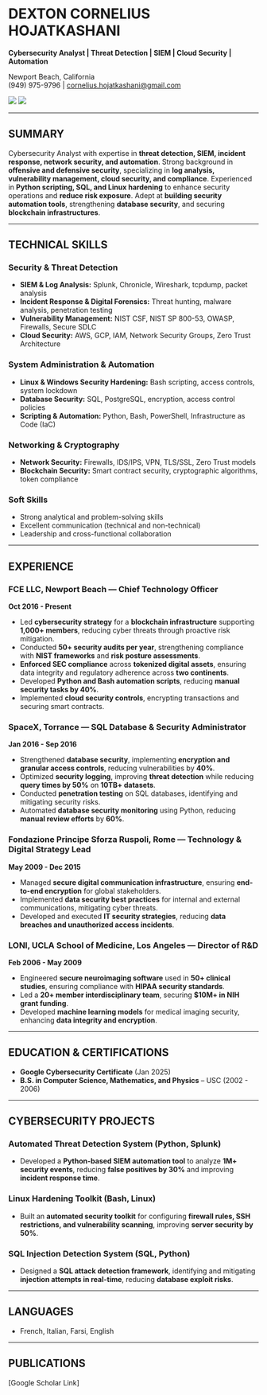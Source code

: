 # DEXTON CORNELIUS HOJATKASHANI  
**Cybersecurity Analyst | Threat Detection | SIEM | Cloud Security | Automation**  

Newport Beach, California  
(949) 975-9796 | cornelius.hojatkashani@gmail.com 

<a href="https://www.linkedin.com/in/corneliusshk/"><img src="https://img.shields.io/badge/-LinkedIn-0072b1?&style=for-the-badge&logo=linkedin&logoColor=white" /></a> 
<a href="https://github.com/chojatkashani"><img src="https://img.shields.io/badge/-GitHub-181717?&style=for-the-badge&logo=github&logoColor=white" /></a>

---

## SUMMARY  
Cybersecurity Analyst with expertise in **threat detection, SIEM, incident response, network security, and automation**. Strong background in **offensive and defensive security**, specializing in **log analysis, vulnerability management, cloud security, and compliance**. Experienced in **Python scripting, SQL, and Linux hardening** to enhance security operations and **reduce risk exposure**. Adept at **building security automation tools**, strengthening **database security**, and securing **blockchain infrastructures**.  

---

## TECHNICAL SKILLS  
### **Security & Threat Detection**  
- **SIEM & Log Analysis:** Splunk, Chronicle, Wireshark, tcpdump, packet analysis  
- **Incident Response & Digital Forensics:** Threat hunting, malware analysis, penetration testing  
- **Vulnerability Management:** NIST CSF, NIST SP 800-53, OWASP, Firewalls, Secure SDLC  
- **Cloud Security:** AWS, GCP, IAM, Network Security Groups, Zero Trust Architecture  

### **System Administration & Automation**  
- **Linux & Windows Security Hardening:** Bash scripting, access controls, system lockdown  
- **Database Security:** SQL, PostgreSQL, encryption, access control policies  
- **Scripting & Automation:** Python, Bash, PowerShell, Infrastructure as Code (IaC)  

### **Networking & Cryptography**  
- **Network Security:** Firewalls, IDS/IPS, VPN, TLS/SSL, Zero Trust models  
- **Blockchain Security:** Smart contract security, cryptographic algorithms, token compliance  

### **Soft Skills**  
- Strong analytical and problem-solving skills  
- Excellent communication (technical and non-technical)  
- Leadership and cross-functional collaboration  

---

## EXPERIENCE  

### **FCE LLC, Newport Beach — Chief Technology Officer**  
**Oct 2016 - Present**  
- Led **cybersecurity strategy** for a **blockchain infrastructure** supporting **1,000+ members**, reducing cyber threats through proactive risk mitigation.  
- Conducted **50+ security audits per year**, strengthening compliance with **NIST frameworks** and **risk posture assessments**.  
- **Enforced SEC compliance** across **tokenized digital assets**, ensuring data integrity and regulatory adherence across **two continents**.  
- Developed **Python and Bash automation scripts**, reducing **manual security tasks by 40%**.  
- Implemented **cloud security controls**, encrypting transactions and securing smart contracts.  

### **SpaceX, Torrance — SQL Database & Security Administrator**  
**Jan 2016 - Sep 2016**  
- Strengthened **database security**, implementing **encryption and granular access controls**, reducing vulnerabilities by **40%**.  
- Optimized **security logging**, improving **threat detection** while reducing **query times by 50%** on **10TB+ datasets**.  
- Conducted **penetration testing** on SQL databases, identifying and mitigating security risks.  
- Automated **database security monitoring** using Python, reducing **manual review efforts** by **60%**.  

### **Fondazione Principe Sforza Ruspoli, Rome — Technology & Digital Strategy Lead**  
**May 2009 - Dec 2015**  
- Managed **secure digital communication infrastructure**, ensuring **end-to-end encryption** for global stakeholders.  
- Implemented **data security best practices** for internal and external communications, mitigating cyber threats.  
- Developed and executed **IT security strategies**, reducing **data breaches and unauthorized access incidents**.  

### **LONI, UCLA School of Medicine, Los Angeles — Director of R&D**  
**Feb 2006 - May 2009**  
- Engineered **secure neuroimaging software** used in **50+ clinical studies**, ensuring compliance with **HIPAA security standards**.  
- Led a **20+ member interdisciplinary team**, securing **$10M+ in NIH grant funding**.  
- Developed **machine learning models** for medical imaging security, enhancing **data integrity and encryption**.  

---

## EDUCATION & CERTIFICATIONS  
- **Google Cybersecurity Certificate** (Jan 2025)  
- **B.S. in Computer Science, Mathematics, and Physics** – USC (2002 - 2006)  

---

## CYBERSECURITY PROJECTS  
### **Automated Threat Detection System (Python, Splunk)**  
- Developed a **Python-based SIEM automation tool** to analyze **1M+ security events**, reducing **false positives by 30%** and improving **incident response time**.  

### **Linux Hardening Toolkit (Bash, Linux)**  
- Built an **automated security toolkit** for configuring **firewall rules, SSH restrictions, and vulnerability scanning**, improving **server security by 50%**.  

### **SQL Injection Detection System (SQL, Python)**  
- Designed a **SQL attack detection framework**, identifying and mitigating **injection attempts in real-time**, reducing **database exploit risks**.  

---

## LANGUAGES  
- French, Italian, Farsi, English  

---

## PUBLICATIONS  
[Google Scholar Link]  

